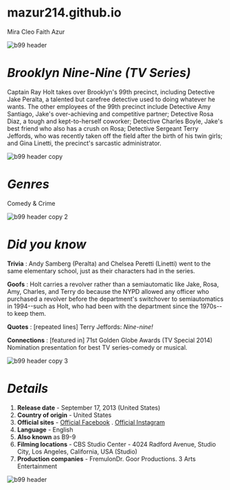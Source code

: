 # mazur214.github.io
Mira Cleo Faith Azur

![b99 header](https://github.com/mazur214/mazur214.github.io/assets/152829718/0889a840-3383-4f85-9e90-5e8e09793b4f)

# *Brooklyn Nine-Nine (TV Series)*
Captain Ray Holt takes over Brooklyn's 99th precinct, including Detective Jake Peralta, a talented but carefree detective used to doing whatever he wants. The other employees of the 99th precinct include Detective Amy Santiago, Jake's over-achieving and competitive partner; Detective Rosa Diaz, a tough and kept-to-herself coworker; Detective Charles Boyle, Jake's best friend who also has a crush on Rosa; Detective Sergeant Terry Jeffords, who was recently taken off the field after the birth of his twin girls; and Gina Linetti, the precinct's sarcastic administrator.

![b99 header copy](https://github.com/mazur214/mazur214.github.io/assets/152829718/92ce3203-260a-4523-996e-3fa7692c440c)

# *Genres*
Comedy & Crime

![b99 header copy 2](https://github.com/mazur214/mazur214.github.io/assets/152829718/4ac575b7-4e99-4730-92f6-38e8a8cbb638)

# *Did you know*
**Trivia**
: Andy Samberg (Peralta) and Chelsea Peretti (Linetti) went to the same elementary school, just as their characters had in the series.

**Goofs**
: Holt carries a revolver rather than a semiautomatic like Jake, Rosa, Amy, Charles, and Terry do because the NYPD allowed any officer who purchased a revolver before the department's switchover to semiautomatics in 1994--such as Holt, who had been with the department since the 1970s--to keep them.

**Quotes**
: [repeated lines] Terry Jeffords: *Nine-nine!*

**Connections**
: [featured in] 71st Golden Globe Awards (TV Special 2014) Nomination presentation for best TV series-comedy or musical.

![b99 header copy 3](https://github.com/mazur214/mazur214.github.io/assets/152829718/4ab955ec-785b-4e81-b4c6-1f240cecefaf)

# *Details*
1. **Release date** - September 17, 2013 (United States)
2. **Country of origin** - United States
3. **Official sites** - [Official Facebook](https://www.facebook.com/BrooklynNineNine) . [Official Instagram](https://www.instagram.com/brooklyn99/)
4. **Language** - English
5. **Also known** as B9-9
6. **Filming locations** - CBS Studio Center - 4024 Radford Avenue, Studio City, Los Angeles, California, USA (Studio)
7. **Production companies** - FremulonDr. Goor Productions. 3 Arts Entertainment

![b99 header](https://github.com/mazur214/mazur214.github.io/assets/152829718/1c1e62bd-0ada-49d3-a2bc-7d4e0fa6a7b2)
